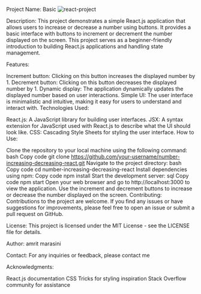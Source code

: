 Project Name: Basic
![react-project](https://github.com/HeyIamMarasiniAmrit/React-project/assets/101445427/624f9066-a246-4891-9a00-36a8138cce78)



Description:
This project demonstrates a simple React.js application that allows users to increase or decrease a number using buttons. It provides a basic interface with buttons to increment or decrement the number displayed on the screen. This project serves as a beginner-friendly introduction to building React.js applications and handling state management.

Features:

Increment button: Clicking on this button increases the displayed number by 1.
Decrement button: Clicking on this button decreases the displayed number by 1.
Dynamic display: The application dynamically updates the displayed number based on user interactions.
Simple UI: The user interface is minimalistic and intuitive, making it easy for users to understand and interact with.
Technologies Used:

React.js: A JavaScript library for building user interfaces.
JSX: A syntax extension for JavaScript used with React.js to describe what the UI should look like.
CSS: Cascading Style Sheets for styling the user interface.
How to Use:

Clone the repository to your local machine using the following command:
bash
Copy code
git clone https://github.com/your-username/number-increasing-decreasing-react.git
Navigate to the project directory:
bash
Copy code
cd number-increasing-decreasing-react
Install dependencies using npm:
Copy code
npm install
Start the development server:
sql
Copy code
npm start
Open your web browser and go to http://localhost:3000 to view the application.
Use the increment and decrement buttons to increase or decrease the number displayed on the screen.
Contributing:
Contributions to the project are welcome. If you find any issues or have suggestions for improvements, please feel free to open an issue or submit a pull request on GitHub.

License:
This project is licensed under the MIT License - see the LICENSE file for details.

Author:
amrit marasini

Contact:
For any inquiries or feedback, please contact me

Acknowledgments:

React.js documentation
CSS Tricks for styling inspiration
Stack Overflow community for assistance
